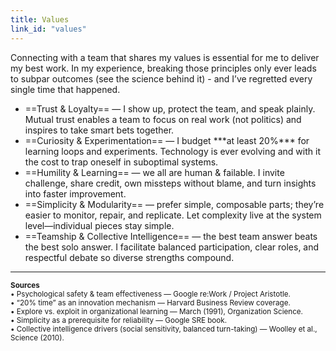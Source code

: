 ```yaml
---
title: Values
link_id: "values"
---
```


Connecting with a team that shares my values is essential for me to deliver my best work. In my experience, breaking those principles only ever leads to subpar outcomes (see the science behind it) - and I’ve regretted every single time that happened.

<ul class="list-disc pl-5">
  <li>
    ==Trust & Loyalty== — I show up, protect the team, and speak plainly. Mutual trust enables a team to focus on real work (not politics) and inspires to take smart bets together.
  </li>
  <li>
    ==Curiosity & Experimentation== — I budget ***at least 20%*** for learning loops and experiments. Technology is ever evolving and with it the cost to trap oneself in suboptimal systems.
  </li>
  <li>
    ==Humility & Learning== — we all are human & failable. I invite challenge, share credit, own missteps without blame, and turn insights into faster improvement.
  </li>
  <li>
    ==Simplicity & Modularity== — prefer simple, composable parts; they’re easier to monitor, repair, and replicate. Let complexity live at the system level—individual pieces stay simple.
  </li>
  <li>
    ==Teamship & Collective Intelligence== — the best team answer beats the best solo answer. I facilitate balanced participation, clear roles, and respectful debate so diverse strengths compound.
  </li>
</ul>

<hr class="my-2"/>

<small>
<strong>Sources</strong><br/>
• Psychological safety & team effectiveness — Google re:Work / Project Aristotle. <br/>
• “20% time” as an innovation mechanism — Harvard Business Review coverage. <br/>
• Explore vs. exploit in organizational learning — March (1991), Organization Science. <br/>
• Simplicity as a prerequisite for reliability — Google SRE book. <br/>
• Collective intelligence drivers (social sensitivity, balanced turn-taking) — Woolley et al., Science (2010). 
</small>
